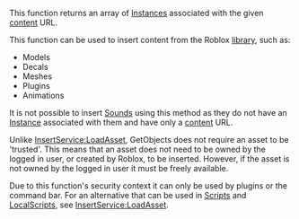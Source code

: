 This function returns an array of [Instances](https://developer.roblox.com/en-us/api-reference/class/Instance) associated with the given [content](https://developer.roblox.com/en-us/articles/content) URL.

This function can be used to insert content from the Roblox [library](https://www.roblox.com/develop/library), such as:

*   Models
*   Decals
*   Meshes
*   Plugins
*   Animations

It is not possible to insert [Sounds](https://developer.roblox.com/en-us/api-reference/class/Sound) using this method as they do not have an [Instance](https://developer.roblox.com/en-us/api-reference/class/Instance) associated with them and have only a [content](https://developer.roblox.com/en-us/articles/content) URL.

Unlike [InsertService:LoadAsset](https://developer.roblox.com/en-us/api-reference/function/InsertService/LoadAsset), GetObjects does not require an asset to be 'trusted'. This means that an asset does not need to be owned by the logged in user, or created by Roblox, to be inserted. However, if the asset is not owned by the logged in user it must be freely available.

Due to this function's security context it can only be used by plugins or the command bar. For an alternative that can be used in [Scripts](https://developer.roblox.com/en-us/api-reference/class/Script) and [LocalScripts](https://developer.roblox.com/en-us/api-reference/class/LocalScript), see [InsertService:LoadAsset](https://developer.roblox.com/en-us/api-reference/function/InsertService/LoadAsset).